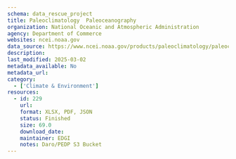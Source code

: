 ```yaml
---
schema: data_rescue_project 
title: Paleoclimatology  Paleoceanography
organization: National Oceanic and Atmospheric Administration
agency: Department of Commerce
websites: ncei.noaa.gov
data_source: https://www.ncei.noaa.gov/products/paleoclimatology/paleoceanography
description: 
last_modified: 2025-03-02
metadata_available: No
metadata_url: 
category:
  - ['Climate & Environment'] 
resources:
  - id: 229
    url: 
    format: XLSX, PDF, JSON
    status: Finished
    size: 69.0
    download_date: 
    maintainer: EDGI
    notes: Daro/PEDP S3 Bucket
---
```

